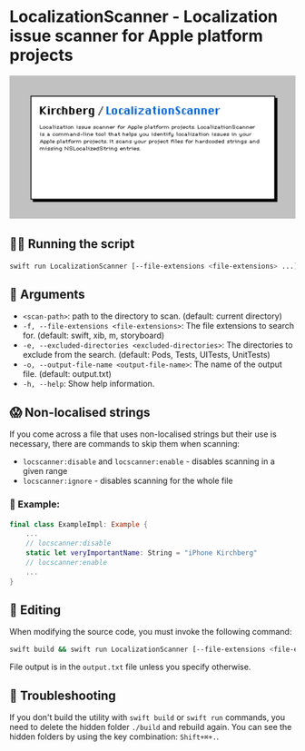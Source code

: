# LocalizationScanner - Localization issue scanner for Apple platform projects

<img src="https://github.com/Kirchberg/LocalizationScanner/blob/master/Media/Preview.jpg?raw=true" alt="LocalizationScanner"/>

## 👨‍💻 Running the script

```bash
swift run LocalizationScanner [--file-extensions <file-extensions> ...] [--excluded-directories <excluded-directories> ...] [--output-file-name <output-file-name>] [<scan-path>]
```

## 🐊 Arguments

- `<scan-path>`: path to the directory to scan. (default: current directory)
- ```-f, --file-extensions <file-extensions>```: The file extensions to search for. (default: swift, xib, m, storyboard)
- ```-e, --excluded-directories <excluded-directories>```: The directories to exclude from the search. (default: Pods, Tests, UITests, UnitTests)
- ```-o, --output-file-name <output-file-name>```: The name of the output file. (default: output.txt)
- ```-h, --help```: Show help information.

## 😱 Non-localised strings

If you come across a file that uses non-localised strings but their use is necessary, there are commands to skip them when scanning:

- `locscanner:disable` and `locscanner:enable` - disables scanning in a given range
- `locscanner:ignore` - disables scanning for the whole file

### 🔭 Example:

```swift
final class ExampleImpl: Example {
    ...
    // locscanner:disable
    static let veryImportantName: String = "iPhone Kirchberg"
    // locscanner:enable
    ...
}
```

## 📝 Editing

When modifying the source code, you must invoke the following command:

```bash
swift build && swift run LocalizationScanner [--file-extensions <file-extensions> ...] [--excluded-directories <excluded-directories> ...] [--output-file-name <output-file-name>] [<scan-path>]
```

File output is in the `output.txt` file unless you specify otherwise.

## 🤯 Troubleshooting

If you don't build the utility with `swift build` or `swift run` commands, you need to delete the hidden folder `./build` and rebuild again. You can see the hidden folders by using the key combination: `Shift+⌘+.`.
